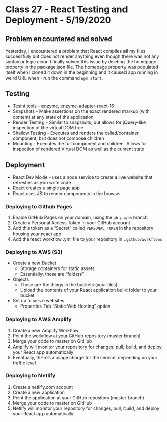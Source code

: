 # Class 27 - React Testing and Deployment - 5/19/2020

## Problem encountered and solved 
Yesterday, I encountered a problem that React compiles all my files successfully but does not render anything even though there was not any syntax or logic error. I finally solved this issue by deleting the homepage property in the package.json file. The homepage property was populated itself when I cloned it down in the beginning and it caused app running in weird URL when I run the command `npm start`.

## Testing  
* Tesint tools - enzyme, enzyme-adapter-react-16
* Snapshots - Make assertions on the exact rendered markup (with content) at any state of the application
* Render Testing - Similar to snapshots, but allows for jQuery-like inspection of the virtual DOM tree
* Shallow Testing - Executes and renders the called/container component, but does not compose children
* Mounting - Executes the full component and children. Allows for inspection of rendered Virtual DOM as well as the current state

## Deployment
* React Dev Mode - uses a node service to create a live website that refreshes as you write code
* React creates a single page app
* React uses JS to render components in the browser

### Deploying to Github Pages
1. Enable GitHub Pages on your domain, using the `gh-pages` branch
2. Create a Personal Access Token in your GitHub account
3. Add this token as a “Secret” called `PERSONAL_TOKEN` in the repository housing your react app
4. Add the react workflow .yml file to your repository in `.github/workflows`

### Deploying to AWS (S3)
* Create a new Bucket 
  * Storage containers for static assets
  * Essentially, these are “folders”
* Objects
  * These are the things in the buckets (your files)
  * Upload the contents of your React application build folder to your bucket
* Set up to serve websites
  * Properties Tab “Static Web Hosting” option

### Deploying to AWS Amplify
1. Create a new Amplify Workflow
2. Point the workflow at your GitHub repository (master branch)
3. Merge your code to master on GitHub
4. Amplify will monitor your repository for changes, pull, build, and deploy your React app automatically
5. Eventually, there’s a usage charge for the service, depending on your traffic level  

### Deploying to Netlify
1. Create a netlify.com account
2. Create a new application
3. Point the application at your GitHub repository (master branch)
4. Merge your code to master on GitHub
5. Netlify will monitor your repository for changes, pull, build, and deploy your React app automatically

